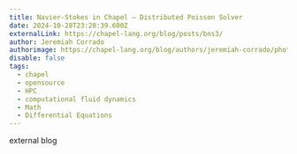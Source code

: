 ```yaml
---
title: Navier-Stokes in Chapel — Distributed Poisson Solver
date: 2024-10-28T23:20:39.600Z
externalLink: https://chapel-lang.org/blog/posts/bns3/
author: Jeremiah Corrado
authorimage: https://chapel-lang.org/blog/authors/jeremiah-corrado/photo.jpg
disable: false
tags:
  - chapel
  - opensource
  - HPC
  - computational fluid dynamics
  - Math
  - Differential Equations
---
```

external blog
